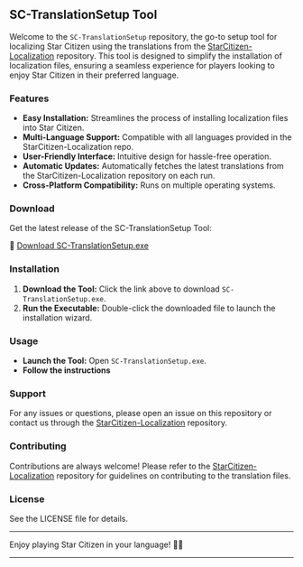 ## SC-TranslationSetup Tool

Welcome to the `SC-TranslationSetup` repository, the go-to setup tool for localizing Star Citizen using the translations from the [StarCitizen-Localization](https://github.com/Dymerz/StarCitizen-Localization) repository. This tool is designed to simplify the installation of localization files, ensuring a seamless experience for players looking to enjoy Star Citizen in their preferred language.

### Features

- **Easy Installation:** Streamlines the process of installing localization files into Star Citizen.
- **Multi-Language Support:** Compatible with all languages provided in the StarCitizen-Localization repo.
- **User-Friendly Interface:** Intuitive design for hassle-free operation.
- **Automatic Updates:** Automatically fetches the latest translations from the StarCitizen-Localization repository on each run.
- **Cross-Platform Compatibility:** Runs on multiple operating systems.

### Download

Get the latest release of the SC-TranslationSetup Tool:

🔗 [Download SC-TranslationSetup.exe](https://github.com/ROBdk97/SC-TranslationSetup/releases/latest/download/SC-TranslationSetup.exe)

### Installation

1. **Download the Tool:** Click the link above to download `SC-TranslationSetup.exe`.
2. **Run the Executable:** Double-click the downloaded file to launch the installation wizard.

### Usage

- **Launch the Tool:** Open `SC-TranslationSetup.exe`.
- **Follow the instructions**

### Support

For any issues or questions, please open an issue on this repository or contact us through the [StarCitizen-Localization](https://github.com/Dymerz/StarCitizen-Localization) repository.

### Contributing

Contributions are always welcome! Please refer to the [StarCitizen-Localization](https://github.com/Dymerz/StarCitizen-Localization) repository for guidelines on contributing to the translation files.

### License

See the LICENSE file for details.

---

Enjoy playing Star Citizen in your language! 🚀🌌

---
